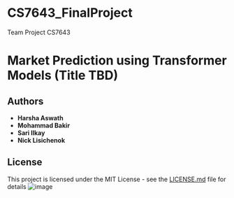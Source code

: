 # CS7643_FinalProject
Team Project CS7643

# Market Prediction using Transformer Models (Title TBD)

## Authors

* **Harsha Aswath** 
* **Mohammad Bakir** 
* **Sari Ilkay** 
* **Nick Lisichenok** 

## License

This project is licensed under the MIT License - see the [LICENSE.md](LICENSE.md) file for details
![image](https://user-images.githubusercontent.com/19322319/162302237-175db909-5786-45df-b7c2-7726582bcb44.png)
